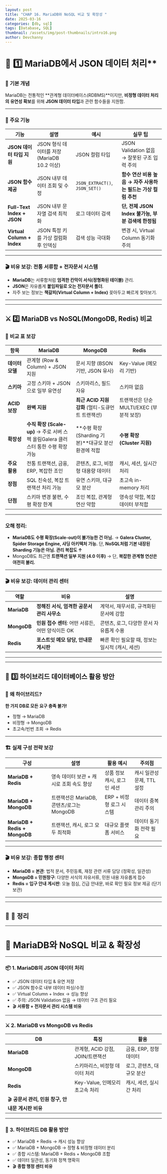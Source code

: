 ```yaml
---
layout: post
title: "CHAP 16. MariaDB와 NoSQL 비교 및 확장성 "
date: 2025-03-16
categories: [db, sql]
tags: [Database, SQL]
thumbnail: /assets/img/post-thumbnails/intro16.png
author: Devchanny
---
```


# 📌 1️⃣ MariaDB에서 JSON 데이터 처리**

### 📌 **기본 개념**

MariaDB는 전통적인 **관계형 데이터베이스(RDBMS)**이지만, **비정형 데이터 처리의 유연성 확보**를 위해 **JSON 데이터 타입**과 관련 함수들을 지원함.

---

### 🎯 **주요 기능**

| 기능 | 설명 | 예시 | 실무 팁 |
| --- | --- | --- | --- |
| **JSON 데이터 타입 지원** | JSON 형식 데이터를 저장 (MariaDB 10.2 이상) | JSON 컬럼 타입 | JSON Validation 없음 → 잘못된 구조 입력 주의 |
| **JSON 함수 제공** | JSON 내부 데이터 조회 및 수정 | `JSON_EXTRACT()`, `JSON_SET()` | **함수 연산 비용 높음 → 자주 사용하는 필드는 가상 컬럼 추천** |
| **Full-Text Index + JSON** | JSON 내부 문자열 검색 최적화 | 로그 데이터 검색 | **단, 전체 JSON Index 불가능, 부분 검색에 한정됨** |
| **Virtual Column + Index** | JSON 특정 키를 가상 컬럼화 후 인덱싱 | 검색 성능 극대화 | 변경 시, Virtual Column 동기화 주의 |

---

### 🎬 **비유 보강: 전통 서류함 + 전자문서 시스템**

- **MariaDB**는 서류함처럼 **엄격한 칸막이 서식(정형화된 테이블)** 관리.
- **JSON**은 자유롭게 **붙임파일로 오는 전자문서 폴더**.
- 자주 보는 정보는 **책갈피(Virtual Column + Index)** 꽂아두고 빠르게 찾아보기.

---

---

## ⚔️ **2️⃣ MariaDB vs NoSQL(MongoDB, Redis) 비교**

### 📌 **비교 표 보강**

| 항목 | **MariaDB** | **MongoDB** | **Redis** |
| --- | --- | --- | --- |
| **데이터 모델** | 관계형 (Row & Column) + JSON 지원 | 문서 지향 (BSON 기반, JSON 유사) | Key-Value (메모리 기반) |
| **스키마** | 고정 스키마 + JSON으로 일부 유연성 | 스키마리스, 필드 자유 | 스키마 없음 |
| **ACID 보장** | **완벽 지원** | **최근 ACID 지원 강화** (멀티-도큐먼트 트랜잭션) | 트랜잭션은 단순 MULTI/EXEC (부분적 보장) |
| **확장성** | **수직 확장 (Scale-up)** → 주로 서버 스펙 올림Galera 클러스터 통한 수평 확장 가능 | **수평 확장 (Sharding 기본)**대규모 분산 환경에 적합 | **수평 확장 (Cluster 지원)** |
| **주요 활용** | 전통 트랜잭션, 금융, ERP, 복잡한 조인 | 콘텐츠, 로그, 비정형 대용량 데이터 | 캐시, 세션, 실시간 처리 |
| **장점** | SQL 친숙성, 복잡 트랜잭션 처리 가능 | 유연 스키마, 대규모 분산 | 초고속 in-memory 처리 |
| **단점** | 스키마 변경 불편, 수평 확장 한계 | 조인 복잡, 관계형 연산 약함 | 영속성 약함, 복잡 데이터 부적합 |

---

### **오해 정리:**

- **MariaDB도 수평 확장(Scale-out)이 불가능한 건 아님.** → **Galera Cluster, Spider Storage Engine, 샤딩 아키텍처 가능.**
단, **NoSQL처럼 기본 내장된 Sharding 기능은 아님. 관리 복잡도 ↑**
- MongoDB도 최근엔 **트랜잭션 일부 지원 (4.0 이후)** → 단, **복잡한 관계형 연산은 여전히 불리.**

---

### 🎬 **비유 보강: 데이터 관리 센터**

| 역할 | 비유 | 설명 |
| --- | --- | --- |
| **MariaDB** | **정해진 서식, 엄격한 공문서 관리 사무소** | 계약서, 재무서류, 규격화된 문서에 강함 |
| **MongoDB** | **민원 접수 센터**: 어떤 서류든, 어떤 양식이든 OK | 콘텐츠, 로그, 다양한 문서 자유롭게 수용 |
| **Redis** | **포스트잇 메모 담당, 안내문 게시판** | 빠른 확인 필요할 때, 정보는 일시적 (캐시, 세션) |

---

---

## 🔗 **3️⃣ 하이브리드 데이터베이스 활용 방안**

### 📌 **왜 하이브리드?**

**한 가지 DB로 모든 요구 충족 불가!**

- 정형 → MariaDB
- 비정형 → MongoDB
- 초고속/빈번 조회 → Redis

---

### 🏗️ **실제 구성 전략 보강**

| 구성 | 설명 | 활용 예시 | 주의점 |
| --- | --- | --- | --- |
| **MariaDB + Redis** | 영속 데이터 보관 + 캐시로 조회 속도 향상 | 상품 정보 캐시, 로그인 세션 | 캐시 일관성 문제, TTL 설정 |
| **MariaDB + MongoDB** | 트랜잭션은 MariaDB, 콘텐츠/로그는 MongoDB | ERP + 비정형 로그 시스템 | 데이터 중복 관리 주의 |
| **MariaDB + Redis + MongoDB** | 트랜잭션, 캐시, 로그 모두 최적화 | 대규모 플랫폼 서비스 | 데이터 동기화 전략 필요 |

---

### 🎬 **비유 보강: 종합 행정 센터**

- **MariaDB = 본관**: 법적 문서, 주민등록, 재정 관련 서류 담당 (정확성, 일관성)
- **MongoDB = 민원창구**: 다양한 서식의 자유서류, 민원 내용 자유롭게 접수
- **Redis = 입구 안내 게시판**: 오늘 점심, 긴급 안내문, 바로 확인 필요 정보 제공 (단기 보관)

---

---

## 📝 **🔖 정리**

---

# 🔄 MariaDB와 NoSQL 비교 & 확장성

---

### 📦 **1. MariaDB의 JSON 데이터 처리**

- ✅ JSON 데이터 타입 & 유연 저장
- ✅ JSON 함수로 내부 데이터 파싱/수정
- ✅ Virtual Column + Index → 성능 향상
- ✅ 주의: JSON Validation 없음 → 데이터 구조 관리 필요
- 🎬 **서류함 + 전자문서 관리 시스템 비유**

---

### ⚔️ **2. MariaDB vs MongoDB vs Redis**

| DB | 특징 | 활용 |
| --- | --- | --- |
| **MariaDB** | 관계형, ACID 강점, JOIN/트랜잭션 | 금융, ERP, 정형 데이터 |
| **MongoDB** | 스키마리스, 비정형 데이터 처리 | 로그, 콘텐츠, 대규모 분산 |
| **Redis** | Key-Value, 인메모리 초고속 처리 | 캐시, 세션, 실시간 처리 |
| 🎬 **공문서 관리, 민원 창구, 안내문 게시판 비유** |  |  |

---

### 🔗 **3. 하이브리드 DB 활용 방안**

- ✅ MariaDB + Redis → 캐시 성능 향상
- ✅ MariaDB + MongoDB → 정형 & 비정형 데이터 분리
- ✅ 종합 시스템: MariaDB + Redis + MongoDB 조합
- ✅ 데이터 일관성, 동기화 정책 명확히
- 🎬 **종합 행정 센터 비유**
